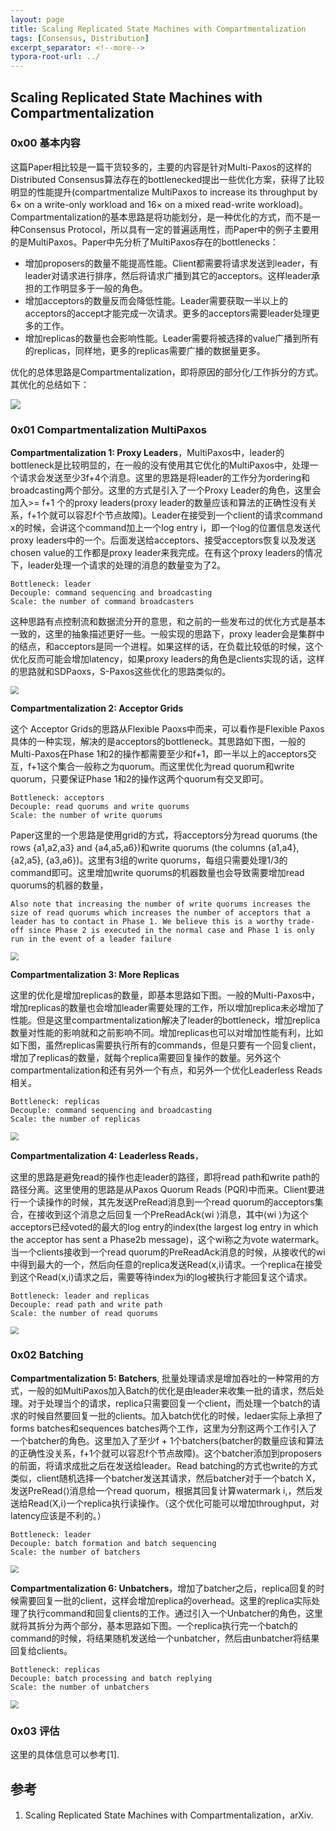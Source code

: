 ```yaml
---
layout: page
title: Scaling Replicated State Machines with Compartmentalization
tags: [Consensus, Distribution]
excerpt_separator: <!--more-->
typora-root-url: ../
---
```


## Scaling Replicated State Machines with Compartmentalization

### 0x00 基本内容

 这篇Paper相比较是一篇干货较多的，主要的内容是针对Multi-Paxos的这样的Distributed Consensus算法存在的bottlenecked提出一些优化方案，获得了比较明显的性能提升(compartmentalize MultiPaxos to increase its throughput by 6× on a write-only workload and 16× on a mixed read-write workload)。Compartmentalization的基本思路是将功能划分，是一种优化的方式，而不是一种Consensus Protocol，所以具有一定的普遍适用性，而Paper中的例子主要用的是MultiPaxos。Paper中先分析了MultiPaxos存在的bottlenecks：

* 增加proposers的数量不能提高性能。Client都需要将请求发送到leader，有leader对请求进行排序，然后将请求广播到其它的acceptors。这样leader承担的工作明显多于一般的角色。
* 增加acceptors的数量反而会降低性能。Leader需要获取一半以上的acceptors的accept才能完成一次请求。更多的acceptors需要leader处理更多的工作。
* 增加replicas的数量也会影响性能。Leader需要将被选择的value广播到所有的replicas，同样地，更多的replicas需要广播的数据量更多。

优化的总体思路是Compartmentalization，即将原因的部分化/工作拆分的方式。其优化的总结如下：

![](/assets/png/copart-summary.png)

### 0x01 Compartmentalization MultiPaxos

**Compartmentalization 1: Proxy Leaders**，MultiPaxos中，leader的bottleneck是比较明显的，在一般的没有使用其它优化的MultiPaxos中，处理一个请求会发送至少3f+4个消息。这里的思路是将leader的工作分为ordering和broadcasting两个部分。这里的方式是引入了一个Proxy Leader的角色，这里会加入>= f+1 个的proxy leaders(proxy leader的数量应该和算法的正确性没有关系，f+1个就可以容忍f个节点故障)。Leader在接受到一个client的请求command x的时候，会讲这个command加上一个log entry i，即一个log的位置信息发送代proxy leaders中的一个。后面发送给acceptors、接受acceptors恢复以及发送chosen value的工作都是proxy leader来我完成。在有这个proxy leaders的情况下，leader处理一个请求的处理的消息的数量变为了2。

```
Bottleneck: leader
Decouple: command sequencing and broadcasting 
Scale: the number of command broadcasters
```

这种思路有点控制流和数据流分开的意思，和之前的一些发布过的优化方式是基本一致的，这里的抽象描述更好一些。一般实现的思路下，proxy leader会是集群中的结点，和acceptors是同一个进程。如果这样的话，在负载比较低的时候，这个优化反而可能会增加latency，如果proxy leaders的角色是clients实现的话，这样的思路就和SDPaoxs，S-Paxos这些优化的思路类似的。

<img src="/assets/png/copart-proxy-leaders.png" style="zoom:80%;" />

**Compartmentalization 2: Acceptor Grids**

这个 Acceptor Grids的思路从Flexible Paoxs中而来，可以看作是Flexible Paxos具体的一种实现，解决的是acceptors的bottleneck。其思路如下图，一般的Multi-Paxos在Phase 1和2的操作都需要至少和f+1，即一半以上的acceptors交互，f+1这个集合一般称之为quorum。而这里优化为read quorum和write quorum，只要保证Phase 1和2的操作这两个quorum有交叉即可。

```
Bottleneck: acceptors
Decouple: read quorums and write quorums 
Scale: the number of write quorums
```

Paper这里的一个思路是使用grid的方式，将acceptors分为read quorums (the rows {a1,a2,a3} and {a4,a5,a6})和write quorums (the columns {a1,a4}, {a2,a5}, {a3,a6})。这里有3组的write quorums，每组只需要处理1/3的command即可。这里增加write quorums的机器数量也会导致需要增加read quorums的机器的数量，

```
Also note that increasing the number of write quorums increases the size of read quorums which increases the number of acceptors that a leader has to contact in Phase 1. We believe this is a worthy trade-off since Phase 2 is executed in the normal case and Phase 1 is only run in the event of a leader failure
```

<img src="/assets/png/copart-graids.png" style="zoom:80%;" />

**Compartmentalization 3: More Replicas**

这里的优化是增加replicas的数量，即基本思路如下图。一般的Multi-Paxos中，增加replicas的数量也会增加leader需要处理的工作，所以增加replica未必增加了性能。但是这里compartmentalization解决了leader的bottleneck，增加replica数量对性能的影响就和之前影响不同。增加replicas也可以对增加性能有利，比如如下图，虽然replicas需要执行所有的commands，但是只要有一个回复client，增加了replicas的数量，就每个replica需要回复操作的数量。另外这个compartmentalization和还有另外一个有点，和另外一个优化Leaderless Reads相关。

```
Bottleneck: replicas
Decouple: command sequencing and broadcasting 
Scale: the number of replicas
```

<img src="/assets/png/copart-replicas.png" style="zoom:80%;" />

**Compartmentalization 4: Leaderless Reads**，

这里的思路是避免read的操作也走leader的路径，即将read path和write path的路径分离。这里使用的思路是从Paxos Quorum Reads (PQR)中而来。Client要进行一个读操作的时候，其先发送PreRead消息到一个read quorum的acceptors集合，在接收到这个消息之后回复一个PreReadAck⟨wi ⟩消息，其中⟨wi ⟩为这个acceptors已经voted的最大的log entry的index(the largest log entry in which the acceptor has sent a Phase2b message)，这个wi称之为vote watermark。当一个clients接收到一个read quorum的PreReadAck消息的时候，从接收代的wi中得到最大的一个，然后向任意的replica发送Read⟨x,i⟩请求。一个replica在接受到这个Read⟨x,i⟩请求之后，需要等待index为i的log被执行才能回复这个请求。

```
Bottleneck: leader and replicas 
Decouple: read path and write path 
Scale: the number of read quorums
```

<img src="/assets/png/copart-read.png" style="zoom:80%;" />

### 0x02 Batching

**Compartmentalization 5: Batchers**, 批量处理请求是增加吞吐的一种常用的方式，一般的如MultiPaxos加入Batch的优化是由leader来收集一批的请求，然后处理。对于处理当个的请求，replica只需要回复一个client，而处理一个batch的请求的时候自然要回复一批的clients。加入batch优化的时候，ledaer实际上承担了forms batches和sequences batches两个工作，这里为分割这两个工作引入了一个batcher的角色。这里加入了至少f + 1个batchers(batcher的数量应该和算法的正确性没关系，f+1个就可以容忍f个节点故障)。这个batcher添加到proposers的前面，将请求成批之后在发送给leader。Read batching的方式也write的方式类似，client随机选择一个batcher发送其请求，然后batcher对于一个batch X，发送PreRead⟨⟩消息给一个read quorum，根据其回复计算watermark i,，然后发送给Read⟨X,i⟩一个replica执行读操作。（这个优化可能可以增加throughput，对latency应该是不利的。）

```
Bottleneck: leader
Decouple: batch formation and batch sequencing 
Scale: the number of batchers
```

<img src="/assets/png/copart-batcher.png" style="zoom:80%;" />

**Compartmentalization 6: Unbatchers**，增加了batcher之后，replica回复的时候需要回复一批的client，这样会增加replica的overhead。这里的replica实际处理了执行command和回复clients的工作。通过引入一个Unbatcher的角色，这里就将其拆分为两个部分，基本思路如下图。一个replica执行完一个batch的command的时候，将结果随机发送给一个unbatcher，然后由unbatcher将结果回复给clients。

```
Bottleneck: replicas
Decouple: batch processing and batch replying 
Scale: the number of unbatchers
```

<img src="/assets/png/copart-unbatcher.png" style="zoom:80%;" />

### 0x03 评估

 这里的具体信息可以参考[1].

## 参考

1. Scaling Replicated State Machines with Compartmentalization，arXiv.

